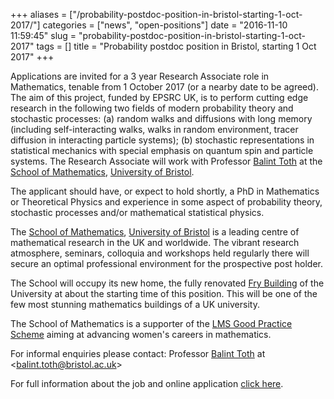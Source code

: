+++
aliases = ["/probability-postdoc-position-in-bristol-starting-1-oct-2017/"]
categories = ["news", "open-positions"]
date = "2016-11-10 11:59:45"
slug = "probability-postdoc-position-in-bristol-starting-1-oct-2017"
tags = []
title = "Probability postdoc position in Bristol, starting 1 Oct 2017"
+++



Applications are invited for a 3 year Research Associate role in
Mathematics, tenable from 1 October 2017 (or
a nearby date to be agreed). The aim of this project, funded by EPSRC
UK, is to perform cutting edge research in the following two fields of
modern probability theory and stochastic processes: (a) random walks and
diffusions with long memory (including self-interacting walks, walks in
random environment, tracer diffusion in interacting particle systems);
(b) stochastic representations in statistical mechanics with special
emphasis on quantum spin and particle systems. The Research Associate
will work with Professor [Balint
Toth](https://people.maths.bris.ac.uk/%7Emabat/) at the [School of
Mathematics](https://www.bristol.ac.uk/maths/), [University of
Bristol](https://www.bristol.ac.uk/).

The applicant should have, or expect to hold shortly, a PhD in
Mathematics or Theoretical Physics and experience in some aspect of
probability theory, stochastic processes and/or mathematical statistical
physics.

The [School of Mathematics](https://www.bristol.ac.uk/maths/),
[University of Bristol](https://www.bristol.ac.uk/) is a leading centre
of mathematical research in the UK and worldwide. The vibrant research
atmosphere, seminars, colloquia and workshops held regularly there will
secure an optimal professional environment for the prospective post
holder.

The School will occupy its new home, the fully renovated [Fry
Building](https://www.bristol.ac.uk/estates/projects/fry/) of the
University at about the starting time of this position. This will be one
of the few most stunning mathematics buildings of a UK university.

The School of Mathematics is a supporter of the [LMS Good Practice
Scheme](https://www.bristol.ac.uk/maths/about/working-environment/)
aiming at advancing women's careers in mathematics.

For informal enquiries please contact: Professor [Balint
Toth](https://people.maths.bris.ac.uk/%7Emabat/) at
&lt;[balint.toth@bristol.ac.uk](balint.toth@bristol.ac.uk)&gt;

For full information about the job and online application [click
here](https://www.bristol.ac.uk/jobs/find/details.html?nPostingId=5266&nPostingTargetId=19681&id=Q50FK026203F3VBQBV7V77V83&LG=UK&mask=uobext).


